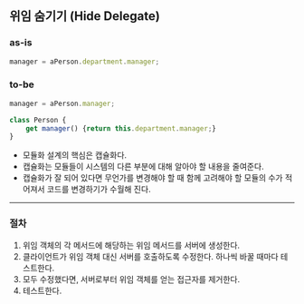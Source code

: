 ## 위임 숨기기 (Hide Delegate)

### as-is
```javascript
manager = aPerson.department.manager;
```

### to-be
```javascript
manager = aPerson.manager;

class Person {
    get manager() {return this.department.manager;}
}
```

* 모듈화 설계의 핵심은 캡슐화다.
* 캡슐화는 모듈들이 시스템의 다른 부분에 대해 알아야 할 내용을 줄여준다.
* 캡슐화가 잘 되어 있다면 무언가를 변경해야 할 때 함께 고려해야 할 모듈의 수가 적어져서 코드를 변경하기가 수월해 진다.

- - -

### 절차
1. 위임 객체의 각 메서드에 해당하는 위임 메서드를 서버에 생성한다.
2. 클라이언트가 위임 객체 대신 서버를 호출하도록 수정한다. 하나씩 바꿀 때마다 테스트한다.
3. 모두 수정했다면, 서버로부터 위임 객체를 얻는 접근자를 제거한다.
4. 테스트한다.
